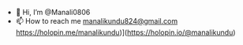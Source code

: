 - 👋 Hi, I’m @Manali0806
- 📫 How to reach me manalikundu824@gmail.com
https://holopin.me/manalikundu)](https://holopin.io/@manalikundu)
